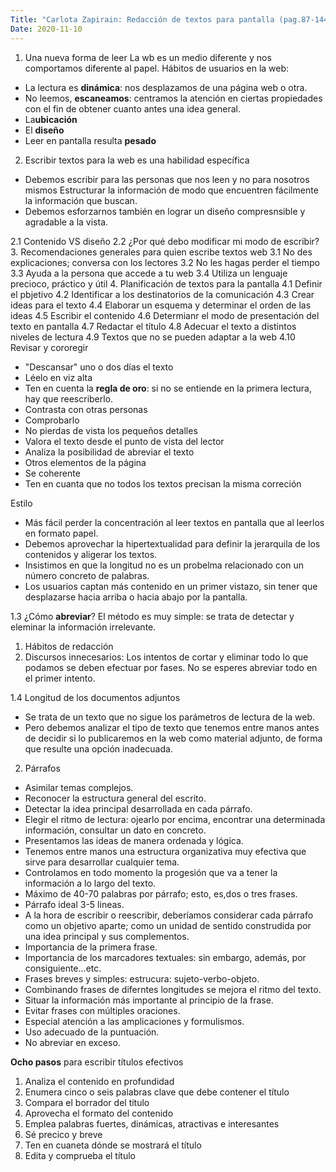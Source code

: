 ```yaml
---
Title: "Carlota Zapirain: Redacción de textos para pantalla (pag.87-144) y eSTILO (PAG.145-214) IVAP (2014)"
Date: 2020-11-10
---
```


1. Una nueva forma de leer
La wb es un medio diferente y nos comportamos diferente al papel.
Hábitos de usuarios en la web:
- La lectura es **dinámica**: nos desplazamos de una página web o otra.
- No leemos, **escaneamos**: centramos la atención en ciertas propiedades con el fin de obtener cuanto antes una idea general.
- La**ubicación**
- El **diseño**
- Leer en pantalla resulta **pesado**

2. Escribir textos para la web es una habilidad específica
- Debemos escribir para las personas que nos leen y no para nosotros mismos
Estructurar la información de modo que encuentren fácilmente la información que buscan.
- Debemos esforzarnos también en lograr un diseño compresnsible y agradable a la vista. 

2.1 Contenido VS diseño
2.2 ¿Por qué debo modificar mi modo de escribir?
3. Recomendaciones generales para quien escribe textos web
3.1 No des explicaciones; conversa con los lectores
3.2 No les hagas perder el tiempo
3.3 Ayuda a la persona que accede a tu web
3.4 Utiliza un lenguaje precioco, práctico y útil 
4. Planificación de textos para la pantalla
4.1 Definir el pbjetivo
4.2 Identificar a los destinatorios de la comunicación 
4.3 Crear ideas para el texto
4.4 Elaborar un esquema y determinar el orden de las ideas
4.5 Escribir el contenido
4.6 Determianr el modo de presentación del texto en pantalla 
4.7 Redactar el título
4.8 Adecuar el texto a distintos niveles de lectura
4.9 Textos que no se pueden adaptar a la web
4.10 Revisar y cororegir 
+ "Descansar" uno o dos días el texto 
+ Léelo en viz alta
+ Ten en cuenta la **regla de oro**: si no se entiende en la primera lectura, hay que reescriberlo.
+ Contrasta con otras personas
+ Comprobarlo
+ No pierdas de vista los pequeños detalles
+ Valora el texto desde el punto de vista del lector
+ Analiza la posibilidad de abreviar el texto
+ Otros elementos de la página
+ Se coherente
+ Ten en cuanta que no todos los textos precisan la misma correción



Estilo 
+ Más fácil perder la concentración al leer textos en pantalla que al leerlos en formato papel.
+ Debemos aprovechar la hipertextualidad para definir la jerarquila de los contenidos y aligerar los textos.
+ Insistimos en que la longitud no es un probelma relacionado con un número concreto de palabras.
+ Los usuarios captan más contenido en un primer vistazo, sin tener que desplazarse hacia arriba o hacia abajo por la pantalla. 

1.3 ¿Cómo **abreviar**?
El método es muy simple: se trata de detectar y eleminar la información irrelevante.
1. Hábitos de redacción
2. Discursos innecesarios: Los intentos de cortar y eliminar todo lo que podamos se deben efectuar por fases. No se esperes abreviar todo en el primer intento. 

1.4 Longitud de los documentos adjuntos
- Se trata de un texto que no sigue los parámetros de lectura de la web.
- Pero debemos analizar el tipo de texto que tenemos entre manos antes de decidir si lo publicaremos en la web como material adjunto, de forma que resulte una opción inadecuada. 
2. Párrafos 
- Asimilar temas complejos.
- Reconocer la estructura general del escrito.
- Detectar la idea principal desarrollada en cada párrafo. 
- Elegir el ritmo de lectura: ojearlo por encima, encontrar una determinada información, consultar un dato en concreto. 
- Presentamos las ideas de manera ordenada y lógica.
- Tenemos entre manos una estructura organizativa muy efectiva que sirve para desarrollar cualquier tema. 
- Controlamos en todo momento la progesión que va a tener la información a lo largo del texto.
- Máximo de 40-70 palabras por párrafo; esto, es,dos o tres frases. 
- Párrafo ideal 3-5 lineas.
- A la hora de escribir o reescribir, deberíamos considerar cada párrafo como un objetivo aparte; como un unidad de sentido construdida por una idea principal y sus complementos.
- Importancia de la primera frase.
- Importancia de los marcadores textuales: sin embargo, además, por consiguiente...etc. 
- Frases breves y simples: estrucura: sujeto-verbo-objeto. 
- Combinando frases de diferntes longitudes se mejora el ritmo del texto.
- Situar la información más importante al principio de la frase. 
- Evitar frases con múltiples oraciones. 
- Especial atención a las amplicaciones y formulismos. 
- Uso adecuado de la puntuación. 
- No abreviar en exceso. 

**Ocho pasos** para escribir títulos efectivos 
1. Analiza el contenido en profundidad
2. Enumera cinco o seis palabras clave que debe contener el título
3. Compara el borrador del titulo
4. Aprovecha el formato del contenido
5. Emplea palabras fuertes, dinámicas, atractivas e interesantes
6. Sé precico y breve
7. Ten en cuaneta dónde se mostrará el título
8. Edita y comprueba el título 